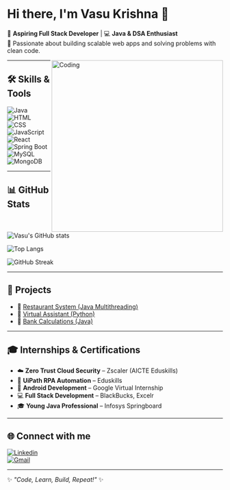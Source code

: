 # Hi there, I'm Vasu Krishna 👋  

🌱 **Aspiring Full Stack Developer** | 💻 **Java & DSA Enthusiast**  
🚀 Passionate about building scalable web apps and solving problems with clean code.  

<img align="right" alt="Coding" width="400" src="https://cdn.dribbble.com/users/1162077/screenshots/3848914/programmer.gif">

---

## 🛠️ Skills & Tools  

![Java](https://img.shields.io/badge/Java-ED8B00?style=for-the-badge&logo=java&logoColor=white)
![HTML](https://img.shields.io/badge/HTML5-e34f26?style=for-the-badge&logo=html5&logoColor=white)
![CSS](https://img.shields.io/badge/CSS3-1572b6?style=for-the-badge&logo=css3&logoColor=white)
![JavaScript](https://img.shields.io/badge/JavaScript-F7DF1E?style=for-the-badge&logo=javascript&logoColor=black)
![React](https://img.shields.io/badge/React-20232a?style=for-the-badge&logo=react&logoColor=61DAFB)
![Spring Boot](https://img.shields.io/badge/Spring_Boot-6DB33F?style=for-the-badge&logo=springboot&logoColor=white)
![MySQL](https://img.shields.io/badge/MySQL-005C84?style=for-the-badge&logo=mysql&logoColor=white)
![MongoDB](https://img.shields.io/badge/MongoDB-4EA94B?style=for-the-badge&logo=mongodb&logoColor=white)

---

## 📊 GitHub Stats  

![Vasu's GitHub stats](https://github-readme-stats.vercel.app/api?username=VasuKrishna&show_icons=true&theme=tokyonight)  

![Top Langs](https://github-readme-stats.vercel.app/api/top-langs/?username=VasuKrishna&layout=compact&theme=tokyonight)  

![GitHub Streak](https://github-readme-streak-stats.herokuapp.com?user=VasuKrishna&theme=tokyonight)

---

## 🚀 Projects  

- 🔹 [Restaurant System (Java Multithreading)](https://github.com/VasuKrishna/restaurant-system)  
- 🔹 [Virtual Assistant (Python)](https://github.com/VasuKrishna/virtual-assistant)  
- 🔹 [Bank Calculations (Java)](https://github.com/VasuKrishna/bank-calculations)  

---

## 🎓 Internships & Certifications  

- ☁️ **Zero Trust Cloud Security** – Zscaler (AICTE Eduskills)  
- 🤖 **UiPath RPA Automation** – Eduskills  
- 📱 **Android Development** – Google Virtual Internship  
- 💻 **Full Stack Development** – BlackBucks, Excelr  
- 🎓 **Young Java Professional** – Infosys Springboard  

---

## 🌐 Connect with me  

[![Linkedin](https://img.shields.io/badge/LinkedIn-blue?style=for-the-badge&logo=linkedin)](https://www.linkedin.com/in/vasu-krishna-gatte)  
[![Gmail](https://img.shields.io/badge/Gmail-red?style=for-the-badge&logo=gmail&logoColor=white)](mailto:vasugatte8@gmail.com)  

---

✨ *"Code, Learn, Build, Repeat!"* ✨  
